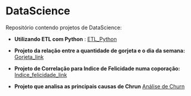 # DataScience
Repositório contendo projetos de DataScience:

- **Utilizando ETL com Python** : [ETL_Python](Transform_Python/Read_and_Transform_JSON.ipynb)

- **Projeto da relação entre a quantidade de gorjeta e o dia da semana:** [Gorjeta_link](https://github.com/HemersonFarias/DataScience/blob/main/Gorjetas/Gorjetas_SOLO.ipynb) 

- **Projeto de Correlação para Indice de Felicidade numa coporação:** [Indice_felicidade_link](https://github.com/HemersonFarias/DataScience/blob/e23b89ee9dc7083c80ef1dfc47b8ce3edfbb99b0/Indice_felicidade/Indice_Felicidade.pdf)

- **Projeto que analisa as principais causas de Chrun**  [Análise de Churn](https://github.com/HemersonFarias/DataScience/blob/main/Churn/Challenge_Alura_Churn.ipynb)
